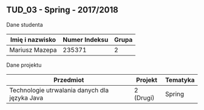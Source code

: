 ## TUD_03 - Spring - 2017/2018 ##

Dane studenta

| Imię i nazwisko   | Numer Indeksu | Grupa |
|-------------------|---------------|-------|
| Mariusz Mazepa    | 235371        | 2     |

Dane projektu

| Przedmiot                                     | Projekt   | Tematyka  |
|-----------------------------------------------|-----------|-----------|
| Technologie utrwalania danych dla języka Java | 2 (Drugi) | Spring    |
